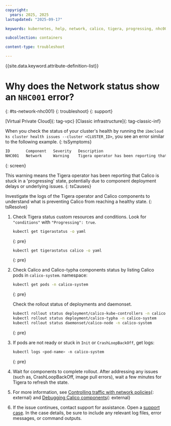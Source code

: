 ```yaml
---
copyright: 
  years: 2025, 2025
lastupdated: "2025-09-17"

keywords: kubernetes, help, network, calico, tigera, progressing, nhc001, calico progressing, tigera operator

subcollection: containers

content-type: troubleshoot

---
```


{{site.data.keyword.attribute-definition-list}}

# Why does the Network status show an `NHC001` error?
{: #ts-network-nhc001}
{: troubleshoot}
{: support}

[Virtual Private Cloud]{: tag-vpc} [Classic infrastructure]{: tag-classic-inf}

When you check the status of your cluster's health by running the `ibmcloud ks cluster health issues --cluster <CLUSTER_ID>`, you see an error similar to the following example.
{: tsSymptoms}

```sh
ID       Component   Severity   Description
NHC001   Network     Warning    Tigera operator has been reporting that Calico is in 'progressing' state for over an hour.
```
{: screen}

This warning means the Tigera operator has been reporting that Calico is stuck in a 'progressing' state, potentially due to component deployment delays or underlying issues.
{: tsCauses}

Investigate the logs of the Tigera operator and Calico components to understand what is preventing Calico from reaching a healthy state.
{: tsResolve}

1. Check Tigera status custom resources and conditions. Look for `"conditions"` with `"Progressing": true`.
    ```sh
    kubectl get tigerastatus -o yaml
    ```
    {: pre}

    ```sh
    kubectl get tigerastatus calico -o yaml
    ```
    {: pre}


2. Check Calico and Calico-typha components status by listing Calico pods in `calico-system`. namespace:
    ```sh
    kubectl get pods -n calico-system
    ```
    {: pre}

    Check the rollout status of deployments and daemonset.
    ```sh
    kubectl rollout status deployment/calico-kube-controllers -n calico-system
    kubectl rollout status deployment/calico-typha -n calico-system
    kubectl rollout status daemonset/calico-node -n calico-system
    ```
    {: pre}

3. If pods are not ready or stuck in `Init` or `CrashLoopBackOff`, get logs:
    ```sh
    kubectl logs <pod-name> -n calico-system
    ```
    {: pre}

4. Wait for components to complete rollout. After addressing any issues (such as, CrashLoopBackOff, image pull errors), wait a few minutes for Tigera to refresh the state.

5. For more information, see [Controlling traffic with network policies](/docs/containers?topic=containers-network_policies){: external} and [Debugging Calico components](/docs/containers?topic=containers-calico_log_level){: external}

6. If the issue continues, contact support for assistance. Open a [support case](/docs/account?topic=account-using-avatar). In the case details, be sure to include any relevant log files, error messages, or command outputs.
